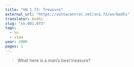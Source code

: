 ```yaml
---
title: "SN 1.73: Treasure"
external_url: "https://suttacentral.net/sn1.73/en/bodhi"
translator: bodhi
slug: "sn.001.073"
tags:
  - sn
  - view
year: 2000
pages: 1
---
```


> What here is a man’s best treasure?
